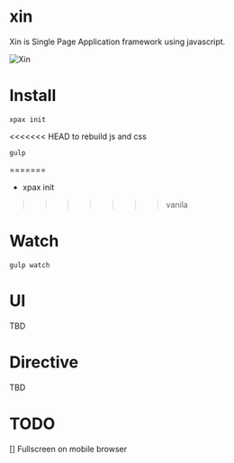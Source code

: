 xin
===

Xin is Single Page Application framework using javascript.

![Xin](https://github.com/reekoheek/xin/raw/master/img/logo.png "SPA Framework")

# Install

```
xpax init
```

<<<<<<< HEAD
to rebuild js and css
```
gulp
```
=======
* xpax init
>>>>>>> vanila

# Watch

```
gulp watch
```

# UI

TBD

# Directive

TBD

# TODO

[] Fullscreen on mobile browser

